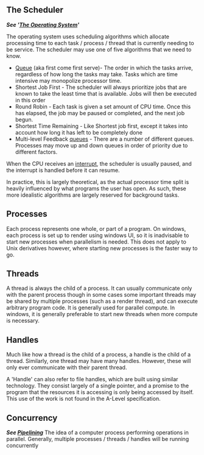 ## The Scheduler
***See '[The Operating System](The_Operating_System.md/#schedulers-aka-job-scheduler)'***  

The operating system uses scheduling algorithms which allocate processing time to each task / process / thread that is currently needing to be service.
The scheduler may use one of five algorithms that we need to know.

* [Queue](Datastructures.md/#queues) (aka first come first serve)- The order in which the tasks arrive, regardless of how long the tasks may take. Tasks which are time intensive may monopolize processor time.
* Shortest Job First - The scheduler will always prioritize jobs that are known to take the least time that is available. Jobs will then be executed in this order
* Round Robin - Each task is given a set amount of CPU time. Once this has elapsed, the job may be paused or completed, and the next job begun.
* Shortest Time Remaining - Like Shortest job first, except it takes into account how long it has left to be completely done
* Multi-level Feedback [queues](Datastructures.md/#queues) - There are a number of different queues. Processes may move up and down queues in order of priority due to different factors.

When the CPU receives an [interrupt](./Interrupts.md/#interrupts), the scheduler is usually paused, and the interrupt is handled before it can resume.

In practice, this is largely theoretical, as the actual processor time split is heavily influenced by what programs the user has open. As such, these more idealistic algorithms are largely reserved for background tasks.

## Processes
Each process represents one whole, or part of a program. On windows, each process is set up to render using windows UI, so it is inadvisable to start new processes when parallelism is needed. This does not apply to Unix derivatives however, where starting new processes is the faster way to go.

## Threads
A thread is always the child of a process. It can usually communicate only with the parent process though in some cases some important threads may be shared by multiple processes (such as a render thread), and can execute arbitrary program code. It is generally used for parallel compute. In windows, it is generally preferable to start new threads when more compute is necessary. 

## Handles
Much like how a thread is the child of a process, a handle is the child of a thread. Similarly, one thread may have many handles. However, these will only ever communicate with their parent thread.  

A 'Handle' can also refer to file handles, which are built using similar technology. They consist largely of a single pointer, and a promise to the program that the resources it is accessing is only being accessed by itself. This use of the work is not found in the A-Level specification.

## Concurrency
***See [Pipelining](./FDER_Cycle.md/#pipelines)***
The idea of a computer process performing operations in parallel.
Generally, multiple processes / threads / handles will be running concurrently
